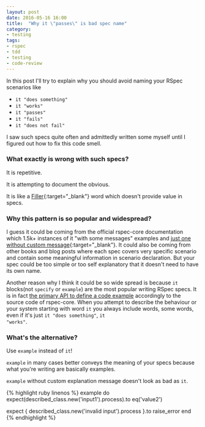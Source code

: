 ```yaml
---
layout: post
date: 2016-05-16 16:00
title:  "Why it \"passes\" is bad spec name"
category: 
- testing
tags:
- rspec
- tdd
- testing
- code-review
---
```


In this post I'll try to explain why you should avoid naming your RSpec scenarios like
 
 * <code>it "does something"</code>
 * <code>it "works"</code>
 * <code>it "passes"</code>
 * <code>it "fails"</code>
 * <code>it "does not fail"</code>
 
<!--more-->
 
 I saw such specs quite often and admittedly written some myself until I figured out how to fix this code smell.
 
### What exactly is wrong with such specs?
 
It is repetitive.

It is attempting to document the obvious.

It is like a [Filler](https://en.wikipedia.org/wiki/Filler_(linguistics)){:target="_blank"} word which doesn't provide value in specs.

### Why this pattern is so popular and widespread?

I guess it could be coming from the official rspec-core documentation which 1.5k+ instances of it "with some messages" examples and [just one without custom message](https://github.com/rspec/rspec-core/blob/master/features/mock_framework_integration/use_rspec.feature#L106){:target="_blank"}.
It could also be coming from other books and blog posts where each spec covers very specific scenario and contain some meaningful information in scenario declaration.
But your spec could be too simple or too self explanatory that it doesn't need to have its own name.

Another reason why I think it could be so wide spread is because `it` blocks(not `specify` or `example`) are the most popular writing RSpec specs. It is in fact [the primary API to define a code example](https://github.com/rspec/rspec-core/commit/3951d7c6cd4f519913b1bed74c78ae3ae331e3b5#diff-89a77987791b99dfc9d2e744919d0c42R89) accordingly to the source code of rspec-core.
When you attempt to describe the behaviour or your system starting with word `it` you always include words, some words, even if it's just <code>it "does something"</code>, <code>it "works"</code>.
 
### What's the alternative?
 
Use `example` instead of `it`!

 `example` in many cases better conveys the meaning of your specs because what you're writing are basically examples.
 
 `example` without custom explanation message doesn't look as bad as `it`.
 
{% highlight ruby linenos %}
example do
  expect(described_class.new('input1').process).to eq('value2')

  expect { described_class.new('invalid input').process }.to raise_error
end
{% endhighlight %}
